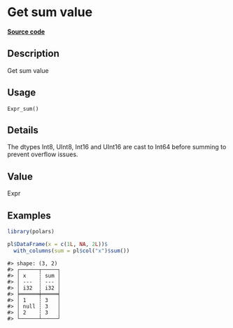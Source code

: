 

# Get sum value

[**Source code**](https://github.com/pola-rs/r-polars/tree/1fd6c01b862685c50e295d9b2ef690a69c3a7963/R/after-wrappers.R#L20)

## Description

Get sum value

## Usage

<pre><code class='language-R'>Expr_sum()
</code></pre>

## Details

The dtypes Int8, UInt8, Int16 and UInt16 are cast to Int64 before
summing to prevent overflow issues.

## Value

Expr

## Examples

``` r
library(polars)

pl$DataFrame(x = c(1L, NA, 2L))$
  with_columns(sum = pl$col("x")$sum())
```

    #> shape: (3, 2)
    #> ┌──────┬─────┐
    #> │ x    ┆ sum │
    #> │ ---  ┆ --- │
    #> │ i32  ┆ i32 │
    #> ╞══════╪═════╡
    #> │ 1    ┆ 3   │
    #> │ null ┆ 3   │
    #> │ 2    ┆ 3   │
    #> └──────┴─────┘
